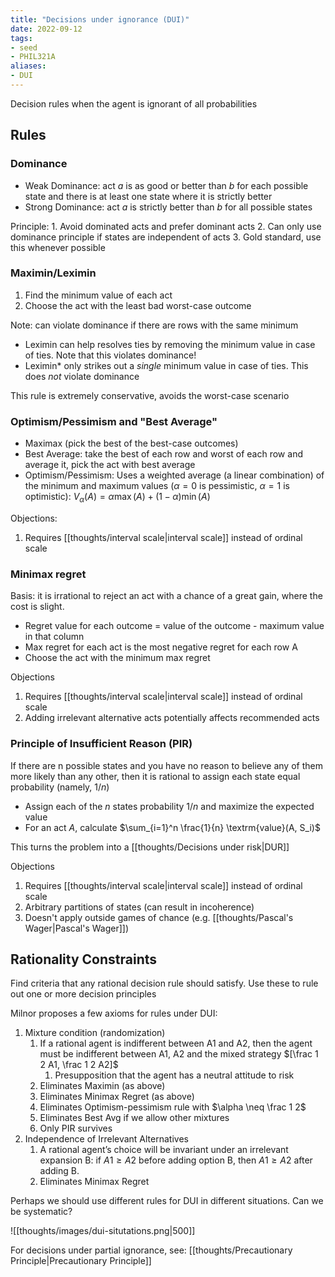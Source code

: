 ```yaml
---
title: "Decisions under ignorance (DUI)"
date: 2022-09-12
tags:
- seed
- PHIL321A
aliases:
- DUI
---
```


Decision rules when the agent is ignorant of all probabilities

## Rules
### Dominance
- Weak Dominance: act $a$ is as good or better than $b$ for each possible state and there is at least one state where it is strictly better
- Strong Dominance: act $a$ is strictly better than $b$ for all possible states

Principle: 
	1. Avoid dominated acts and prefer dominant acts
	2. Can only use dominance principle if states are independent of acts
	3. Gold standard, use this whenever possible

### Maximin/Leximin
1. Find the minimum value of each act
2. Choose the act with the least bad worst-case outcome

Note: can violate dominance if there are rows with the same minimum
- Leximin can help resolves ties by removing the minimum value in case of ties. Note that this violates dominance!
- Leximin* only strikes out a *single* minimum value in case of ties. This does *not* violate dominance

This rule is extremely conservative, avoids the worst-case scenario

### Optimism/Pessimism and "Best Average"
- Maximax (pick the best of the best-case outcomes)
- Best Average: take the best of each row and worst of each row and average it, pick the act with best average
- Optimism/Pessimism: Uses a weighted average (a linear combination) of the minimum and maximum values ($\alpha = 0$ is pessimistic, $\alpha = 1$ is optimistic): $V_\alpha(A) = \alpha \max(A) + (1-\alpha) \min(A)$

Objections:
1. Requires [[thoughts/interval scale|interval scale]] instead of ordinal scale

### Minimax regret
Basis: it is irrational to reject an act with a chance of a great gain, where the cost is slight.

- Regret value for each outcome = value of the outcome - maximum value in that column
- Max regret for each act is the most negative regret for each row A
- Choose the act with the minimum max regret

Objections
1. Requires [[thoughts/interval scale|interval scale]] instead of ordinal scale
2. Adding irrelevant alternative acts potentially affects recommended acts

### Principle of Insufficient Reason (PIR)
If there are n possible states and you have no reason to believe any of them more likely than any other, then it is rational to assign each state equal probability (namely, $1/n$)

- Assign each of the $n$ states probability $1/n$ and maximize the expected value
- For an act $A$, calculate $\sum_{i=1}^n \frac{1}{n} \textrm{value}(A, S_i)$

This turns the problem into a [[thoughts/Decisions under risk|DUR]]

Objections
1. Requires [[thoughts/interval scale|interval scale]] instead of ordinal scale
2. Arbitrary partitions of states (can result in incoherence)
3. Doesn't apply outside games of chance (e.g. [[thoughts/Pascal's Wager|Pascal's Wager]])

## Rationality Constraints
Find criteria that any rational decision rule should satisfy. Use these to rule out one or more decision principles

Milnor proposes a few axioms for rules under DUI:
1. Mixture condition (randomization)
	1. If a rational agent is indifferent between A1 and A2, then the agent must be indifferent between A1, A2 and the mixed strategy $[\frac 1 2 A1, \frac 1 2 A2]$
		1. Presupposition that the agent has a neutral attitude to risk
	2. Eliminates Maximin (as above)
	3. Eliminates Minimax Regret (as above)
	4. Eliminates Optimism-pessimism rule with $\alpha \neq \frac 1 2$
	5. Eliminates Best Avg if we allow other mixtures
	6. Only PIR survives
2. Independence of Irrelevant Alternatives
	1. A rational agent’s choice will be invariant under an irrelevant expansion B: if $A1 \geq A2$ before adding option B, then $A1 \geq A2$ after adding B.
	2. Eliminates Minimax Regret

Perhaps we should use different rules for DUI in different situations. Can we be systematic?

![[thoughts/images/dui-situtations.png|500]]

For decisions under partial ignorance, see: [[thoughts/Precautionary Principle|Precautionary Principle]]